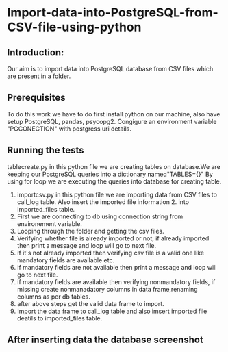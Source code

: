 # Import-data-into-PostgreSQL-from-CSV-file-using-python


## Introduction:
Our aim is to import data into PostgreSQL database from CSV files which are present in a folder.

## Prerequisites
To do this work we have to do first install python on our machine, also have setup PostgreSQL, pandas, psycopg2. Congigure an environment variable "PGCONECTION" with postgress uri details.

## Running the tests

tablecreate.py in this python file we are creating tables on database.We are keeping our PostgreSQL queries into a dictionary named"TABLES={}"
By using for loop we are executing the queries into database for creating table.

1. importcsv.py in this python file we are importing data from CSV files to call_log table. Also insert the imported file information  2. into imported_files table.
3. First we are connecting to db using connection string from environement variable.
4. Looping through the folder and getting the csv files.
5. Verifying whether file is already imported or not, if already imported then print a message and loop will go to next file.
6. if it's not already imported then verifying csv file is a valid one like mandatory fields are available etc.
7. if mandatory fields are not available then print a message and loop will go to next file.
8. if mandatory fields are available then verifying nonmandatory fields, if missing create nonmanadatory columns in data frame,renaming columns as per db tables.
9. after above steps get the valid data  frame to import.
10. Import the data frame to call_log table and also imsert imported file deatils to imported_files table.

 
## After inserting data the database screenshot

